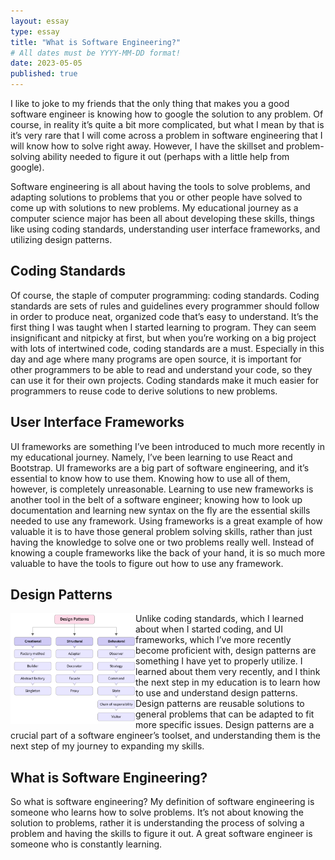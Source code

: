 ```yaml
---
layout: essay
type: essay
title: "What is Software Engineering?"
# All dates must be YYYY-MM-DD format!
date: 2023-05-05
published: true
---
```

I like to joke to my friends that the only thing that makes you a good software engineer is knowing how to google the solution to any problem. Of course, in reality it’s quite a bit more complicated, but what I mean by that is it’s very rare that I will come across a problem in software engineering that I will know how to solve right away. However, I have the skillset and problem-solving ability needed to figure it out (perhaps with a little help from google). 

Software engineering is all about having the tools to solve problems, and adapting solutions to problems that you or other people have solved to come up with solutions to new problems. My educational journey as a computer science major has been all about developing these skills, things like using coding standards, understanding user interface frameworks, and utilizing design patterns.

## Coding Standards

Of course, the staple of computer programming: coding standards. Coding standards are sets of rules and guidelines every programmer should follow in order to produce neat, organized code that’s easy to understand. It’s the first thing I was taught when I started learning to program. They can seem insignificant and nitpicky at first, but when you’re working on a big project with lots of intertwined code, coding standards are a must. Especially in this day and age where many programs are open source, it is important for other programmers to be able to read and understand your code, so they can use it for their own projects. Coding standards make it much easier for programmers to reuse code to derive solutions to new problems.

## User Interface Frameworks

UI frameworks are something I’ve been introduced to much more recently in my educational journey. Namely, I’ve been learning to use React and Bootstrap. UI frameworks are a big part of software engineering, and it’s essential to know how to use them. Knowing how to use all of them, however, is completely unreasonable. Learning to use new frameworks is another tool in the belt of a software engineer; knowing how to look up documentation and learning new syntax on the fly are the essential skills needed to use any framework. Using frameworks is a great example of how valuable it is to have those general problem solving skills, rather than just having the knowledge to solve one or two problems really well. Instead of knowing a couple frameworks like the back of your hand, it is so much more valuable to have the tools to figure out how to use any framework.

## Design Patterns

<img src="/img/design patterns.png" align="left" width="200px"/>
Unlike coding standards, which I learned about when I started coding, and UI frameworks, which I’ve more recently become proficient with, design patterns are something I have yet to properly utilize. I learned about them very recently, and I think the next step in my education is to learn how to use and understand design patterns. Design patterns are reusable solutions to general problems that can be adapted to fit more specific issues. Design patterns are a crucial part of a software engineer’s toolset, and understanding them is the next step of my journey to expanding my skills.

## What is Software Engineering?

So what is software engineering? My definition of software engineering is someone who learns how to solve problems. It’s not about knowing the solution to problems, rather it is understanding the process of solving a problem and having the skills to figure it out. A great software engineer is someone who is constantly learning.
